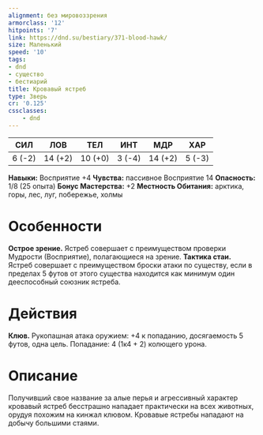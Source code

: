 ```yaml
---
alignment: без мировоззрения
armorclass: '12'
hitpoints: '7'
link: https://dnd.su/bestiary/371-blood-hawk/
size: Маленький
speed: '10'
tags:
- dnd
- существо
- бестиарий
title: Кровавый ястреб
type: Зверь
cr: '0.125'
cssclasses:
    - dnd
---
```



| СИЛ | ЛОВ | ТЕЛ | ИНТ | МДР | ХАР |
|---|---|---|---|---|---|
| 6 (-2) | 14 (+2) | 10 (+0) | 3 (-4) | 14 (+2) | 5 (-3) |
**Навыки:** Восприятие +4
**Чувства:** пассивное Восприятие 14
**Опасность:** 1/8 (25 опыта)
**Бонус Мастерства:** +2
**Местность Обитания:** арктика, горы, лес, луг, побережье, холмы


# Особенности
**Острое зрение.** Ястреб совершает с преимуществом проверки Мудрости (Восприятие), полагающиеся на зрение.
**Тактика стаи.** Ястреб совершает с преимуществом броски атаки по существу, если в пределах 5 футов от этого существа находится как минимум один дееспособный союзник ястреба.


# Действия
**Клюв.** Рукопашная атака оружием: +4 к попаданию, досягаемость 5 футов, одна цель. Попадание: 4 (1к4 + 2) колющего урона.


# Описание
Получивший свое название за алые перья и агрессивный характер кровавый ястреб бесстрашно нападает практически на всех животных, орудуя похожим на кинжал клювом. Кровавые ястребы нападают на добычу большими стаями.
